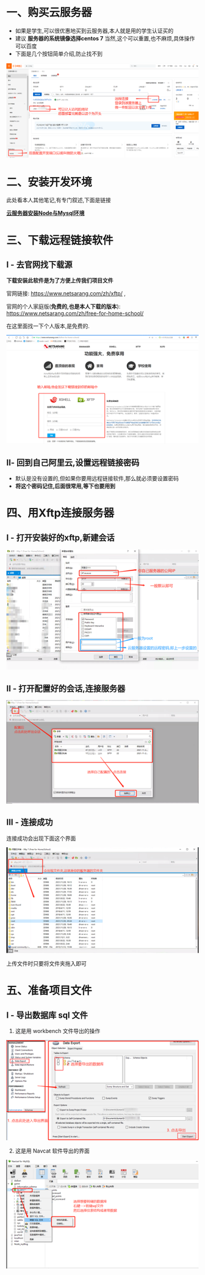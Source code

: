 # 一、购买云服务器

* 如果是学生,可以很优惠地买到云服务器,本人就是用的学生认证买的
* 建议 **服务器的系统镜像选择centos 7** 当然,这个可以重置,也不麻烦,具体操作可以百度
* 下面是几个按钮简单介绍,防止找不到

![image-20211129172801511](01-%E9%98%BF%E9%87%8C%E4%BA%91%E9%83%A8%E7%BD%B2%E9%A1%B9%E7%9B%AE%E5%85%A8%E8%BF%87%E7%A8%8B.assets/image-20211129172801511.png)

# 二、安装开发环境

此处看本人其他笔记,有专门叙述,下面是链接

**[云服务器安装Node与Mysql环境](https://gitee.com/hongjilin/hongs-study-notes/tree/master/编程_后台服务端学习笔记/云服务器相关笔记/云服务器安装Node与Mysql环境)** 

# 三、下载远程链接软件

## Ⅰ - 去官网找下载源

**下载安装此软件是为了方便上传我们项目文件**

官网链接: https://www.netsarang.com/zh/xftp/ ,

官网的个人家庭版(**免费的,也是本人下载的版本**): https://www.netsarang.com/zh/free-for-home-school/

在这里面找一下个人版本,是免费的.

![image-20211130202420224](01-%E9%98%BF%E9%87%8C%E4%BA%91%E9%83%A8%E7%BD%B2%E9%A1%B9%E7%9B%AE%E5%85%A8%E8%BF%87%E7%A8%8B.assets/image-20211130202420224.png) 

## Ⅱ- 回到自己阿里云,设置远程链接密码

* 默认是没有设置的,但如果你要用远程链接软件,那么就必须要设置密码
* **将这个密码记住,后面很常用,等下也要用到**

# 四、用Xftp连接服务器

## Ⅰ - 打开安装好的xftp,新建会话

![image-20211201201220692](01-%E9%98%BF%E9%87%8C%E4%BA%91%E9%83%A8%E7%BD%B2%E9%A1%B9%E7%9B%AE%E5%85%A8%E8%BF%87%E7%A8%8B.assets/image-20211201201220692.png) 

## Ⅱ -  打开配置好的会话,连接服务器

![image-20211201201454253](01-%E9%98%BF%E9%87%8C%E4%BA%91%E9%83%A8%E7%BD%B2%E9%A1%B9%E7%9B%AE%E5%85%A8%E8%BF%87%E7%A8%8B.assets/image-20211201201454253.png)

## Ⅲ - 连接成功

连接成功会出现下面这个界面

![image-20211201201655572](01-%E9%98%BF%E9%87%8C%E4%BA%91%E9%83%A8%E7%BD%B2%E9%A1%B9%E7%9B%AE%E5%85%A8%E8%BF%87%E7%A8%8B.assets/image-20211201201655572.png) 

上传文件时只要将文件夹拖入即可

# 五、准备项目文件

## Ⅰ - 导出数据库 sql 文件

1. 这是用 workbench 文件导出的操作

![image-20211201202223816](01-%E9%98%BF%E9%87%8C%E4%BA%91%E9%83%A8%E7%BD%B2%E9%A1%B9%E7%9B%AE%E5%85%A8%E8%BF%87%E7%A8%8B.assets/image-20211201202223816.png)

2. 这是用 Navcat 软件导出的界面

![image-20211201202822433](01-%E9%98%BF%E9%87%8C%E4%BA%91%E9%83%A8%E7%BD%B2%E9%A1%B9%E7%9B%AE%E5%85%A8%E8%BF%87%E7%A8%8B.assets/image-20211201202822433.png)

